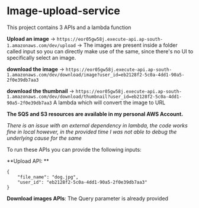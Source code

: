 # Image-upload-service

This project contains 3 APIs and a lambda function

**Upload an image** -> `https://eor05gw58j.execute-api.ap-south-1.amazonaws.com/dev/upload` -> The images are present inside a folder called input so you can directly make use of the same, since there's no UI to specifically select an image.

**download the image** -> `https://eor05gw58j.execute-api.ap-south-1.amazonaws.com/dev/download/image?user_id=eb2128f2-5c0a-4dd1-90a5-2f0e39db7aa3`

**download the thumbnail** -> `https://eor05gw58j.execute-api.ap-south-1.amazonaws.com/dev/download/thumbnail?user_id=eb2128f2-5c0a-4dd1-90a5-2f0e39db7aa3`
A lambda which will convert the image to URL

**The SQS and S3 resources are available in my personal AWS Account.**

_There is an issue with an external dependency in lambda, the code works fine in local however, in the provided time I was not able to debug the underlying cause for the same_

To run these APIs you can provide the following inputs:

**Upload API: **
```
{
    "file_name": "dog.jpg",
    "user_id": "eb2128f2-5c0a-4dd1-90a5-2f0e39db7aa3"
}
```
**Download images APIs**: The Query parameter is already provided



